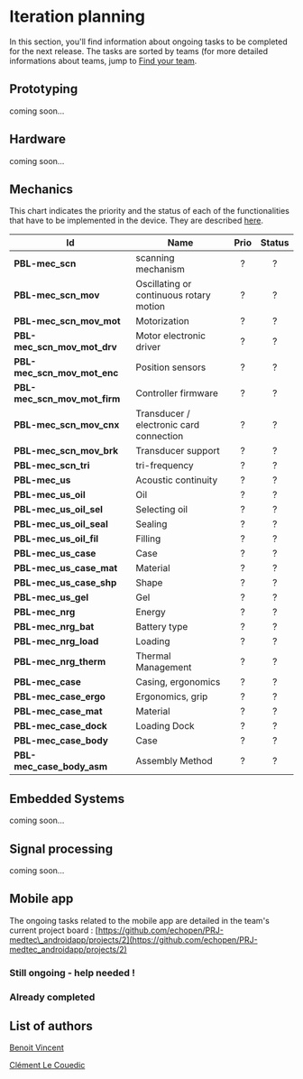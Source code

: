 # Iteration planning

In this section, you'll find information about ongoing tasks to be completed for the next release. The tasks are sorted by teams \(for more detailed informations about teams, jump to [Find your team](../howto/teams.md).

## Prototyping

coming soon...

## Hardware

coming soon...

## Mechanics
This chart indicates the priority and the status of each of the functionalities that have to be implemented in the device. They are described [here](./backlog/technical.md).

| Id | Name | Prio | Status |
| --- | --- | :---: | :---: |
| **PBL-mec\_scn** | scanning mechanism | ? | ? |
| **PBL-mec\_scn\_mov** | Oscillating or continuous rotary motion | ? | ? |
| **PBL-mec\_scn\_mov\_mot** | Motorization | ? | ? |
| **PBL-mec\_scn\_mov\_mot\_drv** | Motor electronic driver | ? | ? |
| **PBL-mec\_scn\_mov\_mot\_enc** | Position sensors | ? | ? |
| **PBL-mec\_scn\_mov\_mot\_firm** | Controller firmware | ? | ? |
| **PBL-mec\_scn\_mov\_cnx** | Transducer / electronic card connection | ? | ? |
| **PBL-mec\_scn\_mov\_brk** | Transducer support | ? | ? |
| **PBL-mec\_scn\_tri** | tri-frequency | ? | ? |
| **PBL-mec\_us** | Acoustic continuity | ? | ? |
| **PBL-mec\_us\_oil** | Oil | ? | ? |
| **PBL-mec\_us\_oil\_sel** | Selecting oil | ? | ? |
| **PBL-mec\_us\_oil\_seal** | Sealing | ? | ? |
| **PBL-mec\_us\_oil\_fil** | Filling | ? | ? |
| **PBL-mec\_us\_case** | Case | ? | ? |
| **PBL-mec\_us\_case\_mat** | Material | ? | ? |
| **PBL-mec\_us\_case\_shp** | Shape | ? | ? |
| **PBL-mec\_us\_gel** | Gel | ? | ? |
| **PBL-mec\_nrg** | Energy | ? | ? |
| **PBL-mec\_nrg\_bat** | Battery type | ? | ? |
| **PBL-mec\_nrg\_load** | Loading | ? | ? |
| **PBL-mec\_nrg\_therm** | Thermal Management | ? | ? |
| **PBL-mec\_case** | Casing, ergonomics | ? | ? |
| **PBL-mec\_case\_ergo** | Ergonomics, grip | ? | ? |
| **PBL-mec\_case\_mat** | Material | ? | ? |
| **PBL-mec\_case\_dock** | Loading Dock | ? | ? |
| **PBL-mec\_case\_body** | Case | ? | ? |
| **PBL-mec\_case\_body\_asm** | Assembly Method | ? | ? |

## Embedded Systems

coming soon...

## Signal processing

coming soon...

## Mobile app

The ongoing tasks related to the mobile app are detailed in the team's current project board : [https://github.com/echopen/PRJ-medtec\_androidapp/projects/2](https://github.com/echopen/PRJ-medtec_androidapp/projects/2)

### Still ongoing - help needed !

### Already completed



## List of authors

[Benoit Vincent](https://github.com/Bivi)

[Clément Le Couedic](https://www.gitbook.com/book/echopen/echopen_prototyping/edit#)

